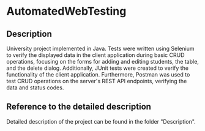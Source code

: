 # AutomatedWebTesting
## Description
University project implemented in Java. Tests were written using Selenium to verify the displayed data in the client application during basic CRUD operations, focusing on the forms for adding and editing students, the table, and the delete dialog. Additionally, JUnit tests were created to verify the functionality of the client application. Furthermore, Postman was used to test CRUD operations on the server's REST API endpoints, verifying the data and status codes.
## Reference to the detailed description
Detailed description of the project can be found in the folder "Description".